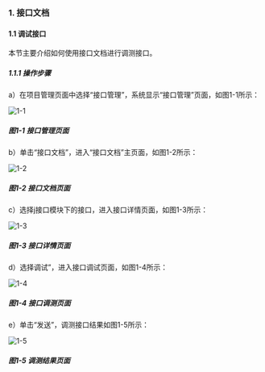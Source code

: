 ### 1. 接口文档

#### 1.1 调试接口

本节主要介绍如何使用接口文档进行调测接口。

##### 1.1.1 操作步骤

a）在项目管理页面中选择“接口管理”，系统显示“接口管理”页面，如图1-1所示：

![1-1](https://www.feisuanyz.com/fsimage/ks-image/ks_10-1_img.png)

##### 图1-1 接口管理页面

b）单击“接口文档”，进入“接口文档”主页面，如图1-2所示：

![1-2](https://www.feisuanyz.com/fsimage/ks-image/ks_10-2_img.png)

##### 图1-2 接口文档页面

c）选择j接口模块下的接口，进入接口详情页面，如图1-3所示：

![1-3](https://www.feisuanyz.com/fsimage/ks-image/ks_10-3_img.png)

##### 图1-3 接口详情页面

d）选择调试”，进入接口调试页面，如图1-4所示：

![1-4](https://www.feisuanyz.com/fsimage/ks-image/ks_10-4_img.png)

##### 图1-4 接口调测页面

e）单击“发送”，调测接口结果如图1-5所示：

![1-5](https://www.feisuanyz.com/fsimage/ks-image/ks_10-5_img.png)

##### 图1-5 调测结果页面
